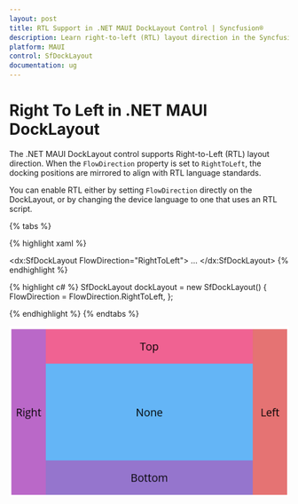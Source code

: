 ```yaml
---
layout: post
title: RTL Support in .NET MAUI DockLayout Control | Syncfusion®
description: Learn right-to-left (RTL) layout direction in the Syncfusion® .NET MAUI DockLayout (SfDockLayout) control.
platform: MAUI
control: SfDockLayout
documentation: ug
---
```


# Right To Left in .NET MAUI DockLayout

The .NET MAUI DockLayout control supports Right-to-Left (RTL) layout direction. When the `FlowDirection` property is set to `RightToLeft`, the docking positions are mirrored to align with RTL language standards.

You can enable RTL either by setting `FlowDirection` directly on the DockLayout, or by changing the device language to one that uses an RTL script.


{% tabs %}

{% highlight xaml %}

 <dx:SfDockLayout FlowDirection="RightToLeft">
    ...
 </dx:SfDockLayout>
 {% endhighlight %}

{% highlight c# %}
SfDockLayout dockLayout = new SfDockLayout()
{
    FlowDirection = FlowDirection.RightToLeft,
};

{% endhighlight %}
{% endtabs %}

![.NET MAUI Docklayout with RTL support](DockLayout-Images/maui-docklayout-right-to-left.png)